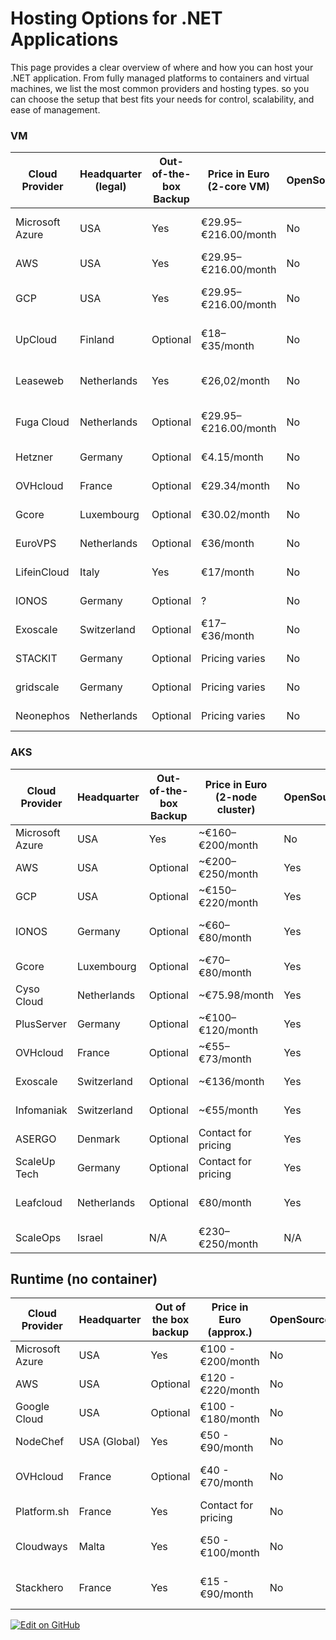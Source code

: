 # Hosting Options for .NET Applications

This page provides a clear overview of where and how you can host your .NET application. From fully managed platforms to containers and virtual machines, we list the most common providers and hosting types. 
so you can choose the setup that best fits your needs for control, scalability, and ease of management.


### VM


| Cloud Provider    | Headquarter (legal) | Out-of-the-box Backup | Price in Euro (2-core VM) | OpenSource | Hypervisor | CO₂ Emissions (kg CO₂e/hour) | Documentation |
|------------------|-------------         |-----------------------|---------------------------|------------|------------|------------------------------|---------------|
| Microsoft Azure  | USA                  | Yes                   | €29.95–€216.00/month      | No         | Hyper-V    | Varies by region and usage   | [Azure AKS](https://learn.microsoft.com/en-us/azure/aks/) |
| AWS              | USA                  | Yes                   | €29.95–€216.00/month      | No         | Xen/KVM    | 0.0093–0.0142                | [AWS EKS](https://docs.aws.amazon.com/eks/) |
| GCP              | USA                  | Yes                   | €29.95–€216.00/month      | No         | KVM        | Varies by region and usage   | [GCP GKE](https://cloud.google.com/kubernetes-engine/) |
| UpCloud          | Finland              | Optional              | €18–€35/month             | No         | KVM        | Not publicly disclosed       | [UpCloud Resources](https://upcloud.com/resources/) |
| Leaseweb         | Netherlands          | Yes                   | €26,02/month              | No         | VMware     | Not publicly disclosed       | [Leaseweb Backup](https://www.leaseweb.com/en/products-services/back-up) |
| Fuga Cloud       | Netherlands          | Optional              | €29.95–€216.00/month      | No         | KVM        | Not publicly disclosed       | [Fuga Cloud](https://fuga.cloud/) |
| Hetzner        | Germany                | Optional              | €4.15/month               | No         | KVM        | Not disclosed | https://www.hetzner.com/cloud |
| OVHcloud       | France                 | Optional              | €29.34/month              | No         | KVM        | Not disclosed | https://www.ovhcloud.com/en-ie/public-cloud/prices/ |
| Gcore          | Luxembourg             | Optional              | €30.02/month              | No         | KVM        | Not disclosed | https://gcore.com/pricing/cloud |
| EuroVPS        | Netherlands            | Optional              | €36/month                 | No         | KVM        | Not disclosed | https://www.eurovps.com/cloud-servers |
| LifeinCloud    | Italy                  | Yes                   | €17/month                 | No         | KVM        | Not disclosed | https://lifeincloud.com/products/virtual-machines/cloud-servers/ |
| IONOS          | Germany                | Optional              | ?                         | No         | VMware     | Not disclosed | https://cloud.ionos.co.uk/prices |
| Exoscale | Switzerland                  | Optional              | €17–€36/month             | No         | KVM        | Not disclosed | https://www.exoscale.com/pricing/ |
| STACKIT |  Germany                     | Optional               | Pricing varies             | No        | KVM        | Not disclosed | https://www.stackit.de/en/pricing/cloud-services/ |
| gridscale | Germany | Optional | Pricing varies | No | KVM | Not disclosed | https://gridscale.io/en/pricing/ |
| Neonephos | Netherlands | Optional | Pricing varies | No | KVM | Not disclosed | https://neonephos.org/ |


### AKS

| Cloud Provider    | Headquarter | Out-of-the-box Backup | Price in Euro (2-node cluster) | OpenSource | Kubernetes Version | CO₂ Emissions         | Documentation |
|------------------|-------------|-----------------------|-------------------------------|------------|--------------------|-----------------------|---------------|
| Microsoft Azure  | USA         | Yes                   | ~€160–€200/month              | No         | AKS                | Varies by region      | [AKS Docs](https://learn.microsoft.com/en-us/azure/aks/) |
| AWS              | USA         | Optional              | ~€200–€250/month              | Yes        | EKS                | Varies by region      | [EKS Docs](https://docs.aws.amazon.com/eks/) |
| GCP              | USA         | Optional              | ~€150–€220/month              | Yes        | GKE                | Varies by region      | [GKE Docs](https://cloud.google.com/kubernetes-engine/) |
| IONOS            | Germany     | Optional              | ~€60–€80/month                | Yes        | CNCF Certified     | 100% renewable energy | [IONOS Kubernetes](https://cloud.ionos.co.uk/managed/kubernetes) |
| Gcore            | Luxembourg  | Optional              | ~€70–€80/month                | Yes        | CNCF Certified     | Not disclosed         | [Gcore Kubernetes](https://gcore.com/cloud/managed-kubernetes) |
| Cyso Cloud       | Netherlands | Optional              | ~€75.98/month                 | Yes        | CNCF Certified     | Not disclosed         | [Cyso Kubernetes](https://cyso.cloud/managed-kubernetes/) |
| PlusServer       | Germany     | Optional              | ~€100–€120/month              | Yes        | CNCF Certified     | Not disclosed         | [PlusServer Kubernetes](https://www.plusserver.com/en/product/managed-kubernetes/) |
| OVHcloud         | France      | Optional              | ~€55–€73/month                | Yes        | CNCF Certified     | High sustainability   | [OVHcloud Pricing](https://www.ovhcloud.com/en/public-cloud/prices/) |
| Exoscale         | Switzerland | Optional              | ~€136/month                   | Yes        | CNCF Certified     | Not disclosed         | [Exoscale Kubernetes](https://www.exoscale.com/pricing/) |
| Infomaniak       | Switzerland | Optional              | ~€55/month                    | Yes        | CNCF Certified     | Not disclosed         | [Infomaniak Kubernetes](https://zifeo.com/articles/230617-low-cost-k8s) |
| ASERGO           | Denmark     | Optional              | Contact for pricing           | Yes        | CNCF Certified     | Not disclosed         | [ASERGO Kubernetes](https://asergo.com/kubernetes/kubernetes-cluster-pricing) |
| ScaleUp Tech     | Germany     | Optional              | Contact for pricing           | Yes        | CNCF Certified     | Sustainable data centers | [ScaleUp Kubernetes](https://www.scaleuptech.com/en/cloud-hosting/managed-kubernetes/) |
| Leafcloud        | Netherlands | Optional              | €80/month                     | Yes        | CNCF Certified     | Heat recycling powered | [Leafcloud Kubernetes](https://leaf.cloud/products/kubernetes/) |
| ScaleOps     | Israel      | N/A                   | €230–€250/month               | N/A        | N/A                | N/A                   | [ScaleOps Docs](https://scaleops.com/) |


## Runtime (no container)

| Cloud Provider | Headquarter | Out of the box backup | Price in Euro (approx.) | OpenSource | CO₂ Emission*       | Documentation                                             |
|----------------|-------------|-----------------------|-------------------------|------------|---------------------|-----------------------------------------------------------|
| Microsoft Azure | USA         | Yes                   | €100 - €200/month       | No         | Varies by region    | [Azure App Service](https://learn.microsoft.com/en-us/azure/app-service/) |
| AWS             | USA         | Optional              | €120 - €220/month       | No         | Varies by region    | [AWS Elastic Beanstalk](https://docs.aws.amazon.com/elasticbeanstalk/) |
| Google Cloud    | USA         | Optional              | €100 - €180/month       | No         | Varies by region    | [Google App Engine](https://cloud.google.com/appengine/docs) |
| NodeChef        | USA (Global)| Yes                   | €50 - €90/month         | No         | Not disclosed       | [NodeChef .NET Hosting](https://www.nodechef.com/dotnet-hosting) |
| OVHcloud        | France      | Optional              | €40 - €70/month         | No         | High sustainability | [OVHcloud Managed Hosting](https://www.ovhcloud.com/en/web-hosting/) |
| Platform.sh     | France      | Yes                   | Contact for pricing     | No         | Not disclosed       | [Platform.sh .NET](https://platform.sh/docs/languages/dotnetcore/) |
| Cloudways   | Malta       | Yes                   | €50 - €100/month        | No         | Varies by provider  | [Cloudways Managed Hosting](https://www.cloudways.com/en/) |
| Stackhero   | France      | Yes                   | €15 - €90/month         | No         | 100% renewable      | [Stackhero Managed Services](https://www.stackhero.io/en/) |


[![Edit on GitHub](https://img.shields.io/badge/Edit_on_GitHub-blue?logo=github)](https://github.com/mikekrom1/nomadsky/edit/main/content/hostingdotnet.md)
